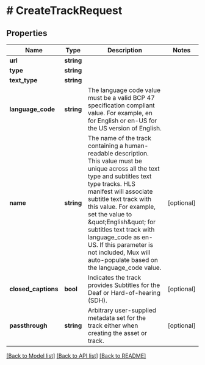 # # CreateTrackRequest

## Properties

Name | Type | Description | Notes
------------ | ------------- | ------------- | -------------
**url** | **string** |  |
**type** | **string** |  |
**text_type** | **string** |  |
**language_code** | **string** | The language code value must be a valid BCP 47 specification compliant value. For example, en for English or en-US for the US version of English. |
**name** | **string** | The name of the track containing a human-readable description. This value must be unique across all the text type and subtitles text type tracks. HLS manifest will associate subtitle text track with this value. For example, set the value to \&quot;English\&quot; for subtitles text track with language_code as en-US. If this parameter is not included, Mux will auto-populate based on the language_code value. | [optional]
**closed_captions** | **bool** | Indicates the track provides Subtitles for the Deaf or Hard-of-hearing (SDH). | [optional]
**passthrough** | **string** | Arbitrary user-supplied metadata set for the track either when creating the asset or track. | [optional]

[[Back to Model list]](../../README.md#models) [[Back to API list]](../../README.md#endpoints) [[Back to README]](../../README.md)
